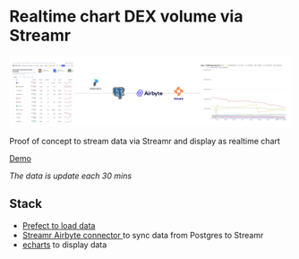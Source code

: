 # Realtime chart DEX volume via Streamr

![Realtime chart](./AirbyteStreamr.jpg)

Proof of concept to stream data via Streamr and display as realtime chart

[Demo](https://streamr-dex-chart.vercel.app/)

_The data is update each 30 mins_

## Stack

- [Prefect to load data](https://github.com/thanhlmm/prefect_cmc)
- [Streamr Airbyte connector ](https://github.com/devmate-cloud/streamr-airbyte-connectors) to sync data from Postgres to Streamr
- [echarts](https://echarts.apache.org/en/index.html) to display data
